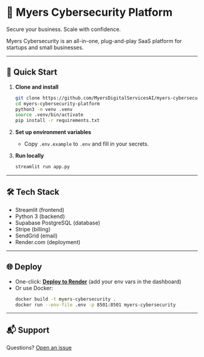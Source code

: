 # 🔐 Myers Cybersecurity Platform

Secure your business. Scale with confidence.

Myers Cybersecurity is an all-in-one, plug-and-play SaaS platform for startups and small businesses.

---

## 🚀 Quick Start

1. **Clone and install**
    ```sh
    git clone https://github.com/MyersDigitalServicesAI/myers-cybersecurity-platform.git
    cd myers-cybersecurity-platform
    python3 -m venv .venv
    source .venv/bin/activate
    pip install -r requirements.txt
    ```

2. **Set up environment variables**
    - Copy `.env.example` to `.env` and fill in your secrets.

3. **Run locally**
    ```sh
    streamlit run app.py
    ```

---

## 🛠️ Tech Stack

- Streamlit (frontend)
- Python 3 (backend)
- Supabase PostgreSQL (database)
- Stripe (billing)
- SendGrid (email)
- Render.com (deployment)

---

## 🌐 Deploy

- One-click: **[Deploy to Render](https://render.com/)** (add your env vars in the dashboard)
- Or use Docker:
    ```sh
    docker build -t myers-cybersecurity .
    docker run --env-file .env -p 8501:8501 myers-cybersecurity
    ```

---

## 📬 Support

Questions? [Open an issue](https://github.com/MyersDigitalServicesAI/myers-cybersecurity-platform/issues)
